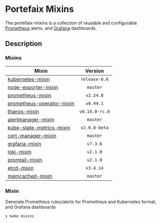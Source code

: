 # Portefaix Mixins

The portefaix-mixins is a collection of reusable and configurable
[Prometheus](https://prometheus.io/) alerts, and [Grafana](https://grafana.com)
dashboards.

## Description

### Mixins

| Mixin | Version |
|-------|:-------:|
| [kubernetes-mixin](https://monitoring.mixins.dev/kubernetes) | `release-0.6` |
| [node-exporter-mixin](https://monitoring.mixins.dev/node-exporter) | `master` | 
| [prometheus-mixin](https://monitoring.mixins.dev/prometheus) | `v2.24.0` |
| [prometheus-operator-mixin](https://monitoring.mixins.dev/prometheus-operator) | `v0.44.1` |
| [thanos-mixin](https://monitoring.mixins.dev/thanos) | `v0.18.0-rc.0` |
| [alertmanager-mixin](https://monitoring.mixins.dev/alertmanager) | `master` | 
| [kube-state-metrics-mixin](https://monitoring.mixins.dev/kube-state-metrics) | `v2.0.0-beta` |
| [cert-manager-mixin](https://monitoring.mixins.dev/cert-manager) | `master` |
| [grafana-mixin](https://github.com/grafana/grafana/tree/master/grafana-mixin) | `v7.3.6` |
| [loki-mixin](https://github.com/grafana/loki/tree/master/production/loki-mixin) | `v2.1.0`  |
| [promtail-mixin](https://monitoring.mixins.dev/promtail) | `v2.1.0` |
| [etcd-mixin](https://github.com/etcd-io/etcd/tree/master/Documentation/etcd-mixin) | `v3.4.14` |
| [memcached-mixin](https://monitoring.mixins.dev/memcached) | `master` |

### Mixin

Generate Prometheus rules/alerts for Prometheus and Kubernetes format, and Grafana dashboards

```shell
❯ make mixins
```
